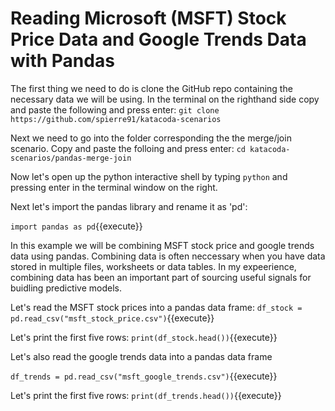 # Reading Microsoft (MSFT) Stock Price Data and Google Trends Data with Pandas
The first thing we need to do is clone the GitHub repo containing the necessary data we will be using. In the terminal on the righthand side copy and paste the following and press enter:
`git clone https://github.com/spierre91/katacoda-scenarios`

Next we need to go into the folder corresponding the the merge/join scenario. Copy and paste the folloing and press enter:
`cd katacoda-scenarios/pandas-merge-join`

Now let's open up the python interactive shell by typing `python` and pressing enter in the terminal window on the right.

Next let's import the pandas library and rename it as 'pd':

`import pandas as pd`{{execute}}

In this example we will be combining MSFT stock price and google trends data using pandas. Combining data is often neccessary when you have data stored in multiple files, worksheets or data tables. In my expeerience, combining data has been an important part of sourcing useful signals for buidling predictive models.

Let's read the MSFT stock prices into a pandas data frame:
`df_stock = pd.read_csv("msft_stock_price.csv")`{{execute}}

Let's print the first five rows:
`print(df_stock.head())`{{execute}}

Let's also read the google trends data into a pandas data frame

`df_trends = pd.read_csv("msft_google_trends.csv")`{{execute}}

Let's print the first five rows:
`print(df_trends.head())`{{execute}}
